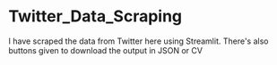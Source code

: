 # Twitter_Data_Scraping
I have scraped the data from Twitter here using Streamlit.
There's also buttons given to download the output in JSON or CV
